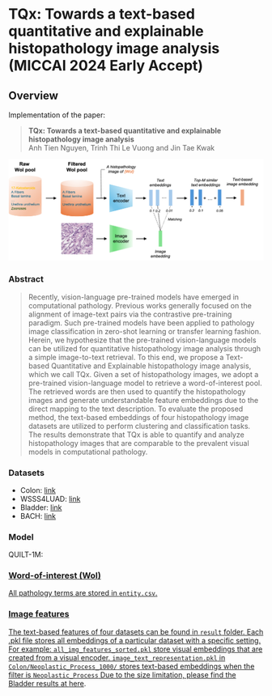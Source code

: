 # TQx: Towards a text-based quantitative and explainable histopathology image analysis (MICCAI 2024 Early Accept)


## Overview

Implementation of the paper: 

> **TQx: Towards a text-based quantitative and explainable histopathology image analysis** \
> Anh Tien Nguyen, Trinh Thi Le Vuong and Jin Tae Kwak 

![Architecture](TQx.png)

### Abstract
> Recently, vision-language pre-trained models have emerged in computational pathology. Previous works generally focused on the alignment of image-text pairs via the contrastive pre-training paradigm. Such pre-trained models have been applied to pathology image classification in zero-shot learning or transfer learning fashion. Herein, we hypothesize that the pre-trained vision-language models can be utilized for quantitative histopathology image analysis through a simple image-to-text retrieval. To this end, we propose a Text-based Quantitative and Explainable histopathology image analysis, which we call TQx. Given a set of histopathology images, we adopt a pre-trained vision-language model to retrieve a word-of-interest pool. The retrieved words are then used to quantify the histopathology images and generate understandable feature embeddings due to the direct mapping to the text description. To evaluate the proposed method, the text-based embeddings of four histopathology image datasets are utilized to perform clustering and classification tasks. The results demonstrate that TQx is able to quantify and analyze histopathology images that are comparable to the prevalent visual models in computational pathology.

### Datasets
<ul>
  <li>Colon: <a href="https://github.com/QuIIL/KBSMC_colon_cancer_grading_dataset">link</a> </li>
  <li>WSSS4LUAD: <a href="https://wsss4luad.grand-challenge.org/WSSS4LUAD/">link</a></li>
  <li>Bladder: <a href="https://figshare.com/articles/dataset/Bladder_Whole_Slide_Dataset/8116043">link</a></li>
  <li>BACH: <a href="https://zenodo.org/records/3632035">link</a></li>
</ul>

### Model
QUILT-1M: <a href="[https://zenodo.org/records/3632035](https://huggingface.co/wisdomik/QuiltNet-B-16)">

### Word-of-interest (WoI)
All pathology terms are stored in `entity.csv`.

### Image features
The text-based features of four datasets can be found in `result` folder. Each .pkl file stores all embeddings of a particular dataset with a specific setting.
For example: `all_img_features_sorted.pkl` store visual embeddings that are created from a visual encoder. `image_text_representation.pkl` in `Colon/Neoplastic_Process_1000/` stores text-based embeddings when the filter is `Neoplastic_Process`
Due to the size limitation, please find the Bladder results at [here](https://drive.google.com/drive/folders/14zNPbc-L9EtEocHutuMK78xg8ZFBhc98?usp=drive_link).
